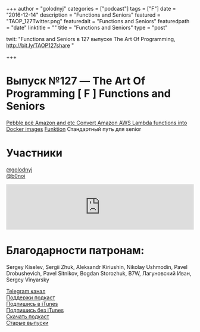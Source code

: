 +++
author = "golodnyj"
categories = ["podcast"]
tags = ["F"]
date = "2016-12-14"
description = "Functions and Seniors"
featured = "TAOP_127Twitter.png"
featuredalt = "Functions and Seniors"
featuredpath = "date"
linktitle = ""
title = "Functions and Seniors"
type = "post"

twit: "Functions and Seniors в 127 выпуске The Art Of Programming, http://bit.ly/TAOP127share "

+++
# Выпуск №127 — The Art Of Programming [ F ] Functions and Seniors

[Pebble всё Amazon and etc Convert Amazon AWS Lambda functions into Docker images](http://bit.ly/TAOP127lambda) 
[Funktion](http://bit.ly/TAOP127fn)
Cтандартный путь для senior

# Участники
[@golodnyj](https://twitter.com/golodnyj/)  
[@b0noi](https://twitter.com/b0noi)  

<iframe title="Выпуск №127 — The Art Of Programming [ F ] Functions and Seniors" src="https://www.podbean.com/media/player/z9sgz-6592c6?from=usersite&skin=1&share=1&fonts=Helvetica&auto=0&download=1&version=1" height="122" width="100%" style="border: none;" scrolling="no" data-name="pb-iframe-player"></iframe>

# Благодарности патронам: 
Sergey Kiselev, Sergii Zhuk, Aleksandr Kiriushin, Nikolay Ushmodin, Pavel Drobushevich, Pavel Sitnikov, Bogdan Storozhuk, B7W, Лагуновский Иван, Sergey Vinyarsky

[Telegram канал](http://bit.ly/taoplive)  
[Поддержи подкаст](http://bit.ly/TAOPpatron)  
[Подпишись в iTunes](http://bit.ly/TAOPiTunes)  
[Подпишись без iTunes](http://bit.ly/TAOPrss)   
[Скачать подкаст](http://bit.ly/TAOP127mp3)  
[Старые выпуски](http://bit.ly/oldtaop)